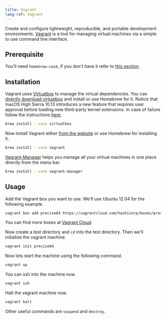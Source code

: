 ```yaml
---
title: Vagrant
lang-ref: Vagrant
---
```



Create and configure lightweight, reproducible, and portable development environments. [Vagrant](http://www.vagrantup.com/) is a tool for managing virtual machines via a simple to use command line interface.

## Prerequisite

You'll need `homebrew-cask`, if you don't have it refer to [this section](../Homebrew/Cask.md).

## Installation

Vagrant uses [Virtualbox](https://www.virtualbox.org/) to manage the virtual dependencies. You can [directly download virtualbox](https://www.virtualbox.org/wiki/Downloads) and install or use Homebrew for it.
Notice that macOS High Sierra 10.13 introduces a new feature that requires user approval before loading new third-party kernel extensions.
In case of failure follow the instructions [here](https://developer.apple.com/library/archive/technotes/tn2459/_index.html).

```sh
brew install --cask virtualbox
```

Now install Vagrant either [from the website](http://www.vagrantup.com/downloads.html) or use Homebrew for installing it.

```sh
brew install --cask vagrant
```

[Vagrant-Manager](http://vagrantmanager.com/) helps you manage all your virtual machines in one place directly from the menu bar.

```sh
brew install --cask vagrant-manager
```

## Usage

Add the Vagrant box you want to use. We'll use Ubuntu 12.04 for the following example.

```sh
vagrant box add precise64 https://vagrantcloud.com/hashicorp/boxes/precise64/versions/1.1.0/providers/virtualbox.box
```

You can find more boxes at [Vagrant Cloud](https://app.vagrantup.com/boxes/search).

Now create a test directory and `cd` into the test directory. Then we'll initialize the vagrant machine.

```sh
vagrant init precise64
```

Now lets start the machine using the following command.

```sh
vagrant up
```

You can ssh into the machine now.

```sh
vagrant ssh
```

Halt the vagrant machine now.

```sh
vagrant halt
```

Other useful commands are `suspend` and `destroy`.
